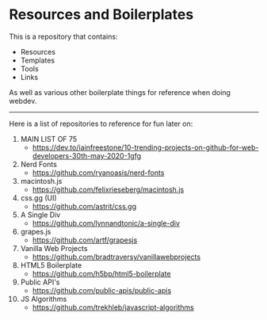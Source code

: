 # Resources and Boilerplates

This is a repository that contains:

- Resources
- Templates
- Tools
- Links

As well as various other boilerplate things for reference when doing webdev.

---

Here is a list of repositories to reference for fun later on:

1. MAIN LIST OF 75
    - https://dev.to/iainfreestone/10-trending-projects-on-github-for-web-developers-30th-may-2020-1gfg
2. Nerd Fonts
    - https://github.com/ryanoasis/nerd-fonts
3. macintosh.js
    - https://github.com/felixrieseberg/macintosh.js
4. css.gg (UI)
    - https://github.com/astrit/css.gg
5. A Single Div
    - https://github.com/lynnandtonic/a-single-div
6. grapes.js
    - https://github.com/artf/grapesjs
7. Vanilla Web Projects
    - https://github.com/bradtraversy/vanillawebprojects
8. HTML5 Boilerplate
    - https://github.com/h5bp/html5-boilerplate
9. Public API's
    - https://github.com/public-apis/public-apis
10. JS Algorithms
    - https://github.com/trekhleb/javascript-algorithms